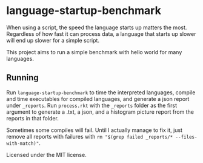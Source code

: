 # language-startup-benchmark

When using a script, the speed the language starts up matters the most. Regardless of how fast it can process data, a language that starts up slower will end up slower for a simple script.

This project aims to run a simple benchmark with hello world for many languages.

## Running

Run `language-startup-benchmark` to time the interpreted languages, compile and time executables for compiled languages, and generate a json report under `_reports`. Run `process.rkt` with the `_reports` folder as the first argument to generate a .txt, a json, and a histogram picture report from the reports in that folder.

Sometimes some compiles will fail. Until I actually manage to fix it, just remove all reports with failures with `rm "$(grep failed _reports/* --files-with-match)"`.

Licensed under the MIT license.
